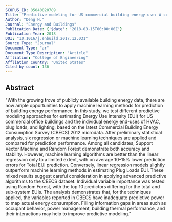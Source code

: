 ```yaml
---
SCOPUS_ID: 85040020789
Title: "Predictive modeling for US commercial building energy use: A comparison of existing statistical and machine learning algorithms using CBECS microdata"
Author: "Deng H."
Journal: "Energy and Buildings"
Publication Date: {'$date': '2018-03-15T00:00:00Z'}
Publication Year: 2018
DOI: "10.1016/j.enbuild.2017.12.031"
Source Type: "Journal"
Document Type: "ar"
Document Type Description: "Article"
Affliation: "College of Engineering"
Affliation Country: "United States"
Cited by count: 136
---
```


## Abstract
"With the growing trove of publicly available building energy data, there are now ample opportunities to apply machine learning methods for prediction of building energy performance. In this study, we test different predictive modeling approaches for estimating Energy Use Intensity (EUI) for US commercial office buildings and the individual energy end-uses of HVAC, plug loads, and lighting, based on the latest Commercial Building Energy Consumption Survey (CBECS) 2012 microdata. After preliminary statistical analysis, six regression or machine learning techniques are applied and compared for prediction performance. Among all candidates, Support Vector Machine and Random Forest demonstrate both accuracy and stability. However, machine learning algorithms are better than the linear regression only to a limited extent, with on average 10–15% lower prediction errors for Total EUI prediction. Conversely, linear regression models slightly outperform machine learning methods in estimating Plug Loads EUI. These mixed results suggest careful consideration in applying advanced predictive algorithms to the CBECS dataset. Individual variable importance was tested using Random Forest, with the top 10 predictors differing for the total and sub-system EUIs. The analysis demonstrates that, for the techniques applied, the variables reported in CBECS have inadequate predictive power to map actual energy consumption. Filling information gaps in areas such as occupant behavior, power management, building thermal performance, and their interactions may help to improve predictive modeling."
